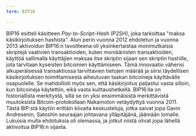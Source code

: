 ```yaml
---
term: BIP16

---
```

BIP16 esitteli käsitteen *Pay-to-Script-Hash* (P2SH), joka tarkoittaa "maksa käsikirjoituksen hashista". Alun perin vuonna 2012 ehdotetun ja vuonna 2013 aktivoidun BIP16:n tavoitteena oli yksinkertaistaa monimutkaisia skriptejä vaativien transaktioiden, kuten moniäänisten transaktioiden, käyttöä sallimalla käyttäjien maksaa itse skriptin sijaan sen skriptin hashille, jota tarvitaan kyseisten bitcoinien käyttämiseen. Tämä innovaatio vähensi alkuperäisessä transaktiossa tarvittavien tietojen määrää ja siirsi täydellisen käsikirjoituksen toimittamisesta aiheutuvan taakan bitcoineja käyttävälle osapuolelle. Se mahdollisti myös sen, että käsikirjoitus paljastui vasta silloin, kun bitcoineja käytettiin, eikä vasta kuittaushetkellä. BIP16:lla on historiallista merkitystä, sillä se on yksi ensimmäisistä merkittävistä muutoksista Bitcoin-protokollaan Nakamoton vetäydyttyä vuonna 2011. Tästä BIP:stä käytiin erittäin kiivaita keskusteluja, jotka saivat jopa Gavin Andresenin, Satoshin seuraajan johtavana ylläpitäjänä, jäämään lomalle. Lukuisia muita ehdotuksia oli olemassa, ja jotkut niistä olivat jopa lähellä aktivoitua BIP16:n sijasta.